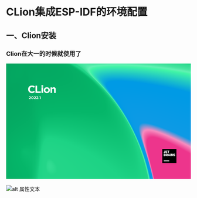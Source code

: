 # CLion集成ESP-IDF的环境配置
## 一、Clion安装
### Clion在大一的时候就使用了
![Clion截图](https://github.com/fhcf5/ESP-32/blob/main/Clion.png)

![alt 属性文本](图片地址 "可选标题")
